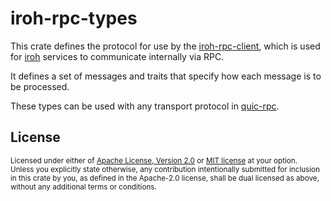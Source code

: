 # iroh-rpc-types

This crate defines the protocol for use by the
[iroh-rpc-client](https://github.com/n0-computer/iroh/tree/main/iroh-rpc-client),
which is used for [iroh](https://github.com/n0-computer/iroh) services to
communicate internally via RPC.

It defines a set of messages and traits that specify how each message is to be
processed.

These types can be used with any transport protocol in
[quic-rpc](https://github.com/n0-computer/quic-rpc).

## License

<sup>
Licensed under either of <a href="LICENSE-APACHE">Apache License, Version
2.0</a> or <a href="LICENSE-MIT">MIT license</a> at your option.
</sup>

<br/>

<sub>
Unless you explicitly state otherwise, any contribution intentionally submitted
for inclusion in this crate by you, as defined in the Apache-2.0 license, shall
be dual licensed as above, without any additional terms or conditions.
</sub>

